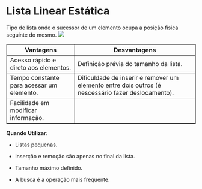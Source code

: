 # Lista Linear Estática
 Tipo de lista onde o sucessor de um elemento ocupa
 a posição física seguinte do mesmo.
 <img src="https://github.com/michaelthierry/Estrutura_de_Dados/blob/main/Listas/Listas_Estaticas/Lista_Linear_Estatica/image/lista_linear_estatica.png"></img>

<table border="1">
    <tr>
        <th>Vantagens</th>
        <th>Desvantagens</th>
    </tr>
    <tr>
        <td>Acesso rápido e direto aos elementos.</td>
        <td>Definição prévia do tamanho da lista.</td>
    </tr>
    <tr>
        <td>Tempo constante para acessar um elemento.</td>
        <td>Dificuldade de inserir e remover um elemento entre dois outros (é nescessário fazer deslocamento).</td>
    </tr>
    <tr>
        <td>Facilidade em modificar informação.</td>
        <td></td>
    </tr>

</table>

    
__Quando Utilizar__:

- Listas pequenas.

- Inserção e remoção são apenas no final da lista.

- Tamanho máximo definido.

- A busca é a operação mais frequente.
